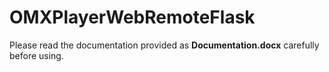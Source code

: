 # OMXPlayerWebRemoteFlask


Please read the documentation provided as <b>Documentation.docx</b> carefully before using.
